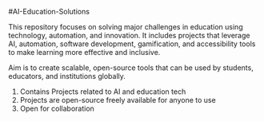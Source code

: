 #AI-Education-Solutions

This repository focuses on solving major challenges in education using technology, automation, and innovation. It includes projects that leverage AI, automation, software development, gamification, and accessibility tools to make learning more effective and inclusive.

Aim is to create scalable, open-source tools that can be used by students, educators, and institutions globally.

1. Contains Projects related to AI and education tech
3. Projects are open-source freely available for anyone to use
4. Open for collaboration
